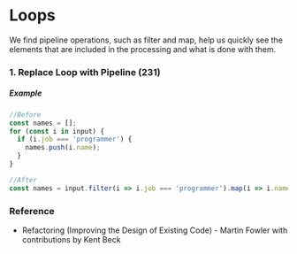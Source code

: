 # Loops
We find pipeline operations, such as filter and map, help us quickly see the elements that are included in the processing and what is done with them.

### 1. Replace Loop with Pipeline (231)
##### Example
```typescript
//Before
const names = [];
for (const i in input) {
  if (i.job === 'programmer') {
    names.push(i.name);
  }
}

//After
const names = input.filter(i => i.job === 'programmer').map(i => i.name);
```
### Reference
- Refactoring (Improving the Design of Existing Code) - Martin Fowler with contributions by Kent Beck
